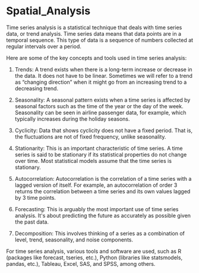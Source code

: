 # Spatial_Analysis
 Time series analysis is a statistical technique that deals with time series data, or trend analysis. Time series data means that data points are in a temporal sequence. This type of data is a sequence of numbers collected at regular intervals over a period.

Here are some of the key concepts and tools used in time series analysis:

1. Trends: A trend exists when there is a long-term increase or decrease in the data. It does not have to be linear. Sometimes we will refer to a trend as “changing direction” when it might go from an increasing trend to a decreasing trend.

2. Seasonality: A seasonal pattern exists when a time series is affected by seasonal factors such as the time of the year or the day of the week. Seasonality can be seen in airline passenger data, for example, which typically increases during the holiday seasons.

3. Cyclicity: Data that shows cyclicity does not have a fixed period. That is, the fluctuations are not of fixed frequency, unlike seasonality.

4. Stationarity: This is an important characteristic of time series. A time series is said to be stationary if its statistical properties do not change over time. Most statistical models assume that the time series is stationary.

5. Autocorrelation: Autocorrelation is the correlation of a time series with a lagged version of itself. For example, an autocorrelation of order 3 returns the correlation between a time series and its own values lagged by 3 time points.

6. Forecasting: This is arguably the most important use of time series analysis. It's about predicting the future as accurately as possible given the past data.

7. Decomposition: This involves thinking of a series as a combination of level, trend, seasonality, and noise components.

For time series analysis, various tools and software are used, such as R (packages like forecast, tseries, etc.), Python (libraries like statsmodels, pandas, etc.), Tableau, Excel, SAS, and SPSS, among others.
